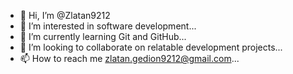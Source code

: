 - 👋 Hi, I’m @Zlatan9212
- 👀 I’m interested in software development...
- 🌱 I’m currently learning Git and GitHub...
- 💞️ I’m looking to collaborate on relatable development projects...
- 📫 How to reach me <zlatan.gedion9212@gmail.com>...

<!---
Zlatan9212/Zlatan9212 is a ✨ special ✨ repository because its `README.md` (this file) appears on your GitHub profile.
You can click the Preview link to take a look at your changes.
--->
